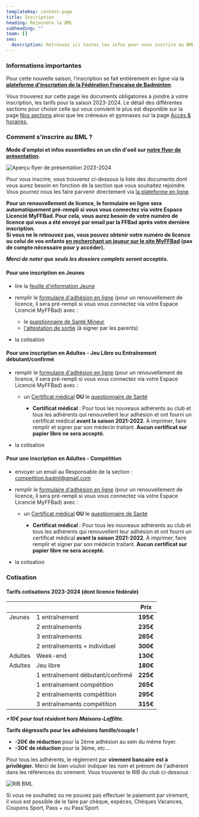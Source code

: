 ```yaml
---
templateKey: content-page
title: Inscription
heading: Rejoindre le BML
subheading: ""
team: []
seo:
  description: Retrouvez ici toutes les infos pour vous inscrire au BML.
---
```

### Informations importantes

Pour cette nouvelle saison, l'inscription se fait entièrement en ligne via la **[plateforme d'inscription de la Fédération Française de Badminton](target_blank:https://adherer.myffbad.fr/bml78)**.

Vous trouverez sur cette page les documents obligatoires à joindre à votre inscription, les tarifs pour la saison 2023-2024. Le détail des différentes sections pour choisir celle qui vous convient le plus est disponible sur la page [Nos sections](https://badml.com/infos-pratiques/sections) ainsi que les créneaux et gymnases sur la page [Accès & horaires.](https://badml.com/infos-pratiques/acces-horaires)

### Comment s'inscrire au BML ?

**Mode d'emploi et infos essentielles en un clin d'oeil sur [notre flyer de présentation](target_blank:/assets/v2-flyer_bml-23-24.pdf).**

![Aperçu flyer de présentation 2023-2024](/assets/flyer-2023-2024-preview.png "Aperçu flyer de présentation 2023-2024")

Pour vous inscrire, vous trouverez ci-dessous la liste des documents dont vous aurez besoin en fonction de la section que vous souhaitez rejoindre. Vous pourrez nous les faire parvenir directement via [la plateforme en ligne](target_blank:https://adherer.myffbad.fr/bml78).

**Pour un renouvellement de licence, le formulaire en ligne sera automatiquement pré-rempli si vous vous connectez via votre Espace Licencié MyFFBad. Pour cela, vous aurez besoin de votre numéro de licence qui vous a été envoyé par email par la FFBad après votre dernière inscription.** \
**Si vous ne le retrouvez pas, vous pouvez obtenir votre numéro de licence ou celui de vos enfants [en recherchant un joueur sur le site MyFFBad](target_blank:https://www.myffbad.fr/recherche/joueur) (pas de compte nécessaire pour y accéder).**



***Merci de noter que seuls les dossiers complets seront acceptés.***

#### Pour une inscription en Jeunes

* lire la [feuille d'information Jeune](target_blank:/assets/information_jeune.pdf)
* remplir le [formulaire d'adhésion en ligne](target_blank:https://adherer.myffbad.fr/bml78) (pour un renouvellement de licence, il sera pré-rempli si vous vous connectez via votre Espace Licencié MyFFBad) avec :

  * le [questionnaire de Santé Mineur](target_blank:/assets/ffbad_-_mineurs_questionnaire_sante.pdf)
  * [l'attestation de sortie](target_blank:/assets/sortie-seances-jeunes.pdf) (à signer par les parents)
* la cotisation

#### Pour une inscription en Adultes - Jeu Libre ou Entraînement débutant/confirmé

* remplir le [formulaire d'adhésion en ligne](target_blank:https://adherer.myffbad.fr/bml78) (pour un renouvellement de licence, il sera pré-rempli si vous vous connectez via votre Espace Licencié MyFFBad) avec :

  * un [Certificat médical](target_blank:/assets/2023_certificat_ffbad_medical.pdf) **OU** le [questionnaire de Santé](target_blank:/assets/ffbad_-_adultes_questionnaire_sante_1.pdf)

    * **Certificat médical** : Pour tous les nouveaux adhérents au club et tous les adhérents qui renouvellent leur adhésion et ont fourni un certificat médical **avant la saison 2021-2022**. À imprimer, faire remplir et signer par son médecin traitant. **Aucun certificat sur papier libre ne sera accepté.**
* la cotisation

#### Pour une inscription en Adultes - Compétition

* envoyer un email au Responsable de la section : [competition.badml@gmail.com](mailto:competition.badml@gmail.com)
* remplir le [formulaire d'adhésion en ligne](target_blank:https://adherer.myffbad.fr/bml78) (pour un renouvellement de licence, il sera pré-rempli si vous vous connectez via votre Espace Licencié MyFFBad) avec :

  * un [Certificat médical](target_blank:/assets/2023_certificat_ffbad_medical.pdf) **OU** le [questionnaire de Santé](target_blank:/assets/ffbad_-_adultes_questionnaire_sante_1.pdf)

    * **Certificat médical** : Pour tous les nouveaux adhérents au club et tous les adhérents qui renouvellent leur adhésion et ont fourni un certificat médical **avant la saison 2021-2022**. À imprimer, faire remplir et signer par son médecin traitant. **Aucun certificat sur papier libre ne sera accepté.**
* la cotisation

### Cotisation

#### Tarifs cotisations 2023-2024 (dont licence fédérale)

|         |                                  | Prix     |
| ------- | -------------------------------- | -------- |
| Jeunes  | 1 entraînement                   | **195€** |
|         | 2 entraînements                  | **235€** |
|         | 3 entraînements                  | **265€** |
|         | 2 entraînements + individuel     | **300€** |
| Adultes | Week-end                         | **130€** |
| Adultes | Jeu libre                        | **180€** |
|         | 1 entraînement débutant/confirmé | **225€** |
|         | 1 entraînement compétition       | **265€** |
|         | 2 entraînements compétition      | **295€** |
|         | 3 entraînements compétition      | **315€** |

***+10€ pour tout résident hors Maisons-Laffitte.***

**Tarifs dégressifs pour les adhésions famille/couple !**

* **\-20€ de réduction** pour la 2ème adhésion au sein du même foyer.
* **\-30€ de réduction** pour la 3ème, etc...

Pour tous les adhérents, le règlement par **virement bancaire** **est à privilégier.** Merci de bien vouloir indiquer les nom et prénom de l'adhérent dans les références du virement. Vous trouverez le RIB du club ci-dessous :

![RIB BML](/assets/rib_bml.png "RIB BML")

Si vous ne souhaitez ou ne pouvez pas effectuer le paiement par virement, il vous est possible de le faire par chèque, espèces, Chèques Vacances, Coupons Sport, Pass + ou Pass'Sport.